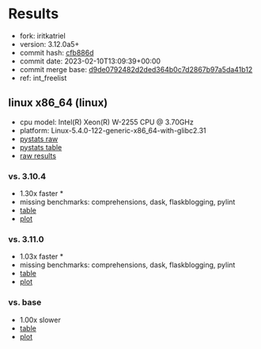 # Results

- fork: iritkatriel
- version: 3.12.0a5+
- commit hash: [cfb886d](https://github.com/iritkatriel/cpython/commit/cfb886d)
- commit date: 2023-02-10T13:09:39+00:00
- commit merge base: [d9de0792482d2ded364b0c7d2867b97a5da41b12](https://github.com/iritkatriel/cpython/commit/d9de0792482d2ded364b0c7d2867b97a5da41b12)
- ref: int_freelist

## linux x86_64 (linux)

- cpu model: Intel(R) Xeon(R) W-2255 CPU @ 3.70GHz
- platform: Linux-5.4.0-122-generic-x86_64-with-glibc2.31
- [pystats raw](bm-20230210-linux-x86_64-iritkatriel-int_freelist-3.12.0a5%2B-cfb886d-pystats.json)
- [pystats table](bm-20230210-linux-x86_64-iritkatriel-int_freelist-3.12.0a5%2B-cfb886d-pystats.md)
- [raw results](bm-20230210-linux-x86_64-iritkatriel-int_freelist-3.12.0a5%2B-cfb886d.json)

### vs. 3.10.4

- 1.30x faster \*
- missing benchmarks: comprehensions, dask, flaskblogging, pylint
- [table](bm-20230210-linux-x86_64-iritkatriel-int_freelist-3.12.0a5%2B-cfb886d-vs-3.10.4.md)
- [plot](bm-20230210-linux-x86_64-iritkatriel-int_freelist-3.12.0a5%2B-cfb886d-vs-3.10.4.png)

### vs. 3.11.0

- 1.03x faster \*
- missing benchmarks: comprehensions, dask, flaskblogging, pylint
- [table](bm-20230210-linux-x86_64-iritkatriel-int_freelist-3.12.0a5%2B-cfb886d-vs-3.11.0.md)
- [plot](bm-20230210-linux-x86_64-iritkatriel-int_freelist-3.12.0a5%2B-cfb886d-vs-3.11.0.png)

### vs. base

- 1.00x slower
- [table](bm-20230210-linux-x86_64-iritkatriel-int_freelist-3.12.0a5%2B-cfb886d-vs-base.md)
- [plot](bm-20230210-linux-x86_64-iritkatriel-int_freelist-3.12.0a5%2B-cfb886d-vs-base.png)

